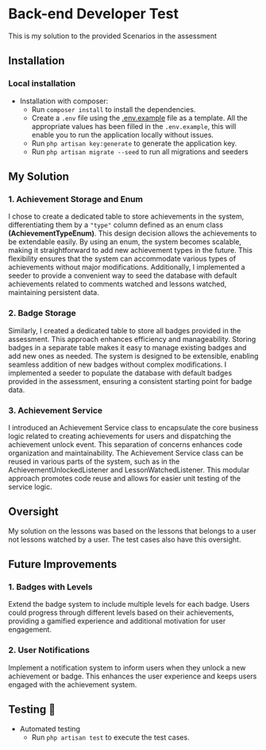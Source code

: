 # Back-end Developer Test

This is my solution to the provided Scenarios in the assessment

## Installation
### Local installation
- Installation with composer:
    - Run `composer install` to install the dependencies.
    - Create a `.env` file using the [.env.example](/.env.example) file as a template. All the appropriate values has been filled in the `.env.example`, this will enable you to run the application locally without issues.
    - Run `php artisan key:generate` to generate the application key.
    - Run `php artisan migrate --seed` to run all migrations and seeders

## My Solution
### 1. Achievement Storage and Enum
   I chose to create a dedicated table to store achievements in the system, differentiating them by a `"type"` column defined as an enum class **(AchievementTypeEnum)**. This design decision allows the achievements to be extendable easily. By using an enum, the system becomes scalable, making it straightforward to add new achievement types in the future. This flexibility ensures that the system can accommodate various types of achievements without major modifications. Additionally, I implemented a seeder to provide a convenient way to seed the database with default achievements related to comments watched and lessons watched, maintaining persistent data.

### 2. Badge Storage
   Similarly, I created a dedicated table to store all badges provided in the assessment. This approach enhances efficiency and manageability. Storing badges in a separate table makes it easy to manage existing badges and add new ones as needed. The system is designed to be extensible, enabling seamless addition of new badges without complex modifications. I implemented a seeder to populate the database with default badges provided in the assessment, ensuring a consistent starting point for badge data.

### 3. Achievement Service
   I introduced an Achievement Service class to encapsulate the core business logic related to creating achievements for users and dispatching the achievement unlock event. This separation of concerns enhances code organization and maintainability. The Achievement Service class can be reused in various parts of the system, such as in the AchievementUnlockedListener and LessonWatchedListener. This modular approach promotes code reuse and allows for easier unit testing of the service logic.

## Oversight
  My solution on the lessons was based on the lessons that belongs to a user not lessons watched by a user. The test cases also have this oversight.

## Future Improvements
### 1. Badges with Levels
   Extend the badge system to include multiple levels for each badge. Users could progress through different levels based on their achievements, providing a gamified experience and additional motivation for user engagement.
### 2. User Notifications
   Implement a notification system to inform users when they unlock a new achievement or badge. This enhances the user experience and keeps users engaged with the achievement system.
## Testing 🚨
- Automated testing
    - Run `php artisan test` to execute the test cases.


